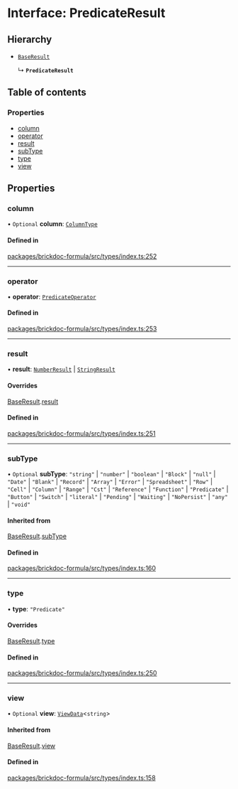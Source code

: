 # Interface: PredicateResult

## Hierarchy

- [`BaseResult`](BaseResult.md)

  ↳ **`PredicateResult`**

## Table of contents

### Properties

- [column](PredicateResult.md#column)
- [operator](PredicateResult.md#operator)
- [result](PredicateResult.md#result)
- [subType](PredicateResult.md#subtype)
- [type](PredicateResult.md#type)
- [view](PredicateResult.md#view)

## Properties

### <a id="column" name="column"></a> column

• `Optional` **column**: [`ColumnType`](ColumnType.md)

#### Defined in

[packages/brickdoc-formula/src/types/index.ts:252](https://github.com/mashcard/mashcard/blob/main/packages/brickdoc-formula/src/types/index.ts#L252)

---

### <a id="operator" name="operator"></a> operator

• **operator**: [`PredicateOperator`](../README.md#predicateoperator)

#### Defined in

[packages/brickdoc-formula/src/types/index.ts:253](https://github.com/mashcard/mashcard/blob/main/packages/brickdoc-formula/src/types/index.ts#L253)

---

### <a id="result" name="result"></a> result

• **result**: [`NumberResult`](NumberResult.md) \| [`StringResult`](StringResult.md)

#### Overrides

[BaseResult](BaseResult.md).[result](BaseResult.md#result)

#### Defined in

[packages/brickdoc-formula/src/types/index.ts:251](https://github.com/mashcard/mashcard/blob/main/packages/brickdoc-formula/src/types/index.ts#L251)

---

### <a id="subtype" name="subtype"></a> subType

• `Optional` **subType**: `"string"` \| `"number"` \| `"boolean"` \| `"Block"` \| `"null"` \| `"Date"` \| `"Blank"` \| `"Record"` \| `"Array"` \| `"Error"` \| `"Spreadsheet"` \| `"Row"` \| `"Cell"` \| `"Column"` \| `"Range"` \| `"Cst"` \| `"Reference"` \| `"Function"` \| `"Predicate"` \| `"Button"` \| `"Switch"` \| `"literal"` \| `"Pending"` \| `"Waiting"` \| `"NoPersist"` \| `"any"` \| `"void"`

#### Inherited from

[BaseResult](BaseResult.md).[subType](BaseResult.md#subtype)

#### Defined in

[packages/brickdoc-formula/src/types/index.ts:160](https://github.com/mashcard/mashcard/blob/main/packages/brickdoc-formula/src/types/index.ts#L160)

---

### <a id="type" name="type"></a> type

• **type**: `"Predicate"`

#### Overrides

[BaseResult](BaseResult.md).[type](BaseResult.md#type)

#### Defined in

[packages/brickdoc-formula/src/types/index.ts:250](https://github.com/mashcard/mashcard/blob/main/packages/brickdoc-formula/src/types/index.ts#L250)

---

### <a id="view" name="view"></a> view

• `Optional` **view**: [`ViewData`](ViewData.md)<`string`\>

#### Inherited from

[BaseResult](BaseResult.md).[view](BaseResult.md#view)

#### Defined in

[packages/brickdoc-formula/src/types/index.ts:158](https://github.com/mashcard/mashcard/blob/main/packages/brickdoc-formula/src/types/index.ts#L158)
